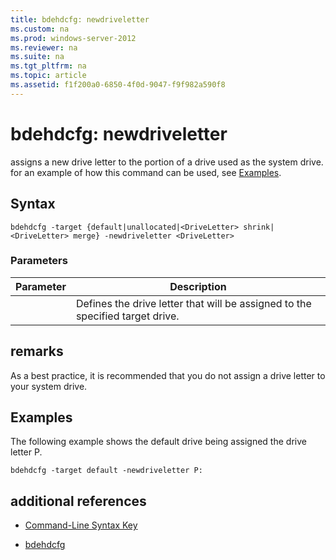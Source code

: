 ```yaml
---
title: bdehdcfg: newdriveletter
ms.custom: na
ms.prod: windows-server-2012
ms.reviewer: na
ms.suite: na
ms.tgt_pltfrm: na
ms.topic: article
ms.assetid: f1f200a0-6850-4f0d-9047-f9f982a590f8
---
```

# bdehdcfg: newdriveletter
assigns a new drive letter to the portion of a drive used as the system drive. for an example of how this command can be used, see [Examples](#BKMK_Examples).

## Syntax

```
bdehdcfg -target {default|unallocated|<DriveLetter> shrink|<DriveLetter> merge} -newdriveletter <DriveLetter>
```

### Parameters

|Parameter|Description|
|-------------|---------------|
|<DriveLetter>|Defines the drive letter that will be assigned to the specified target drive.|

## remarks
As a best practice, it is recommended that you do not assign a drive letter to your system drive.

## <a name="BKMK_Examples"></a>Examples
The following example shows the default drive being assigned the drive letter P.

```
bdehdcfg -target default -newdriveletter P:
```

## additional references

-   [Command-Line Syntax Key](../commandline-syntax-key.md)

-   [bdehdcfg](../bdehdcfg.md)


